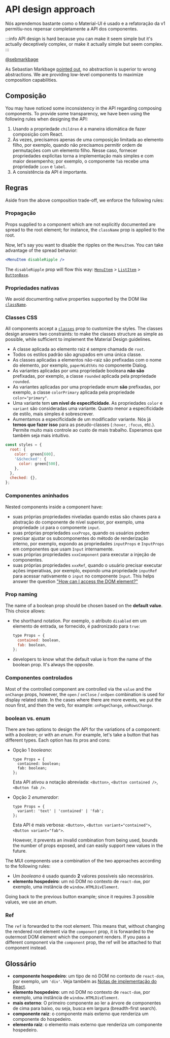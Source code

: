 # API design approach

<p class="description">Nós aprendemos bastante como o Material-UI é usado e a refatoração da v1 permitiu-nos repensar completamente a API dos componentes.</p>

:::info
API design is hard because you can make it seem simple but it's actually deceptively complex, or make it actually simple but seem complex.
:::

[@sebmarkbage](https://twitter.com/sebmarkbage/status/728433349337841665)

As Sebastian Markbage [pointed out](https://2014.jsconf.eu/speakers/sebastian-markbage-minimal-api-surface-area-learning-patterns-instead-of-frameworks.html), no abstraction is superior to wrong abstractions. We are providing low-level components to maximize composition capabilities.

## Composição

You may have noticed some inconsistency in the API regarding composing components. To provide some transparency, we have been using the following rules when designing the API:

1. Usando a propriedade `children` é a maneira idiomática de fazer composição com React.
2. Às vezes, precisamos apenas de uma composição limitada ao elemento filho, por exemplo, quando não precisamos permitir ordem de permutações com um elemento filho. Nesse caso, fornecer propriedades explícitas torna a implementação mais simples e com maior desempenho; por exemplo, o componente `Tab` recebe uma propriedade `icon` e `label`.
3. A consistência da API é importante.

## Regras

Aside from the above composition trade-off, we enforce the following rules:

### Propagação

Props supplied to a component which are not explicitly documented are spread to the root element; for instance, the `className` prop is applied to the root.

Now, let's say you want to disable the ripples on the `MenuItem`. You can take advantage of the spread behavior:

```jsx
<MenuItem disableRipple />
```

The `disableRipple` prop will flow this way: [`MenuItem`](/material-ui/api/menu-item/) > [`ListItem`](/material-ui/api/list-item/) > [`ButtonBase`](/material-ui/api/button-base/).

### Propriedades nativas

We avoid documenting native properties supported by the DOM like [`className`](/material-ui/customization/how-to-customize/#overriding-styles-with-class-names).

### Classes CSS

All components accept a [`classes`](/material-ui/customization/how-to-customize/#overriding-styles-with-class-names) prop to customize the styles. The classes design answers two constraints: to make the classes structure as simple as possible, while sufficient to implement the Material Design guidelines.

- A classe aplicada ao elemento raiz é sempre chamada de `root`.
- Todos os estilos padrão são agrupados em uma única classe.
- As classes aplicadas a elementos não-raiz são prefixadas com o nome do elemento, por exemplo, `paperWidthXs` no componente Dialog.
- As variantes aplicadas por uma propriedade booleana **não são** prefixadas, por exemplo, a classe `rounded` aplicada pela propriedade `rounded`.
- As variantes aplicadas por uma propriedade enum **são** prefixadas, por exemplo, a classe `colorPrimary` aplicada pela propriedade `color="primary"`.
- Uma variante tem **um nível de especificidade**. As propriedades `color` e `variant` são consideradas uma variante. Quanto menor a especificidade de estilo, mais simples é sobrescrever.
- Aumentamos a especificidade de um modificador variante. Nós já **temos que fazer isso** para as pseudo-classes (`:hover`, `:focus`, etc.). Permite muito mais controle ao custo de mais trabalho. Esperamos que também seja mais intuitivo.

```js
const styles = {
  root: {
    color: green[600],
    '&$checked': {
      color: green[500],
    },
  },
  checked: {},
};
```

### Componentes aninhados

Nested components inside a component have:

- suas próprias propriedades niveladas quando estas são chaves para a abstração do componente de nível superior, por exemplo, uma propriedade `id` para o componente `input`.
- suas próprias propriedades `xxxProps`, quando os usuários podem precisar ajustar os subcomponentes do método de renderização interno, por exemplo, expondo as propriedades `inputProps` e `InputProps` em componentes que usam `Input` internamente.
- suas próprias propriedades `xxxComponent` para executar a injeção de componentes.
- suas próprias propriedades `xxxRef`, quando o usuário precisar executar ações imperativas, por exemplo, expondo uma propriedade `inputRef` para acessar nativamente o `input` no componente `Input`. This helps answer the question ["How can I access the DOM element?"](/material-ui/getting-started/faq/#how-can-i-access-the-dom-element)

### Prop naming

The name of a boolean prop should be chosen based on the **default value**. This choice allows:

- the shorthand notation. Por exemplo, o atributo `disabled` em um elemento de entrada, se fornecido, é padronizado para `true`:

  ```jsx
  type Props = {
    contained: boolean,
    fab: boolean,
  };
  ```

- developers to know what the default value is from the name of the boolean prop. It's always the opposite.

### Componentes controlados

Most of the controlled component are controlled via the `value` and the `onChange` props, however, the `open` / `onClose` / `onOpen` combination is used for display related state. In the cases where there are more events, we put the noun first, and then the verb, for example: `onPageChange`, `onRowsChange`.

### boolean vs. enum

There are two options to design the API for the variations of a component: with a _boolean_; or with an _enum_. For example, let's take a button that has different types. Each option has its pros and cons:

- Opção 1 _booleano_:

  ```tsx
  type Props = {
    contained: boolean;
    fab: boolean;
  };
  ```

  Esta API ativou a notação abreviada: `<Button>`, `<Button contained />`, `<Button fab />`.

- Opção 2 _enumerador_:

  ```tsx
  type Props = {
    variant: 'text' | 'contained' | 'fab';
  };
  ```

  Esta API é mais verbosa: `<Button>`, `<Button variant="contained">`, `<Button variant="fab">`.

  However, it prevents an invalid combination from being used, bounds the number of props exposed, and can easily support new values in the future.

The MUI components use a combination of the two approaches according to the following rules:

- Um _booleano_ é usado quando **2** valores possíveis são necessários.
- **elemento hospedeiro**: um nó DOM no contexto de `react-dom`, por exemplo, uma instância de `window.HTMLDivElement`.

Going back to the previous button example; since it requires 3 possible values, we use an _enum_.

### Ref

The `ref` is forwarded to the root element. This means that, without changing the rendered root element via the `component` prop, it is forwarded to the outermost DOM element which the component renders. If you pass a different component via the `component` prop, the ref will be attached to that component instead.

## Glossário

- **componente hospedeiro**: um tipo de nó DOM no contexto de `react-dom`, por exemplo, um `'div'`. Veja também as [Notas de implementação do React](https://legacy.reactjs.org/docs/implementation-notes.html#mounting-host-elements).
- **elemento hospedeiro**: um nó DOM no contexto de `react-dom`, por exemplo, uma instância de `window.HTMLDivElement`.
- **mais externo**: O primeiro componente ao ler a árvore de componentes de cima para baixo, ou seja, busca em largura (breadth-first search).
- **componente raiz**: o componente mais externo que renderiza um componente do hospedeiro.
- **elemento raiz**: o elemento mais externo que renderiza um componente hospedeiro.
